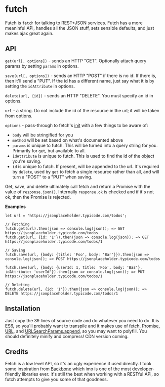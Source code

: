 # futch
Futch is `fetch` for talking to REST+JSON services. Futch has a more meaninful API, handles all the JSON stuff, sets sensible defaults, and just makes ajax great again. 

## API

`get(url[, options])` - sends an HTTP "GET". Optionally attach query params by setting `params` in options.

`save(url[, options])` - sends an HTTP "POST" if there is no id. If there is, then it'll send a "PUT". If the id has a different name, just say what it is by setting the `idAttribute` in options.

`delete(url, {id})` - sends an HTTP "DELETE". You must specify an id in options.

`url` - a string. Do not include the id of the resource in the url; it will be taken from options.

`options` - pass-through to fetch's [init](https://developer.mozilla.org/en-US/docs/Web/API/WindowOrWorkerGlobalScope/fetch#Parameters) with a few things to be aware of: 

- `body` will be stringified for you
- `method` will be set based on what's documented above
- `params` is unique to futch. This will be turned into a query string for you. Primarily for `get`, but available to all.
- `idAttribute` is unique to futch. This is used to find the id of the object you're saving.
- `id` is unique to futch. If present, will be appended to the url. It's required by `delete`, used by `get` to fetch a single resource rather than all, and will turn a "POST" to a "PUT" when saving. 

Get, save, and delete ultimately call fetch and return a Promise with the value of `response.json()`. Internally `response.ok` is checked and if it's not ok, then the Promise is rejected. 


**Examples**
```
let url = 'https://jsonplaceholder.typicode.com/todos';

// Fetching
futch.get(url).then(json => console.log(json)); => GET https://jsonplaceholder.typicode.com/todos
futch.get(url, {id: '1'}).then(json => console.log(json)); => GET https://jsonplaceholder.typicode.com/todos/1

// Saving
futch.save(url, {body: {title: 'Foo', body: 'Bar'}}).then(json => console.log(json)); => POST https://jsonplaceholder.typicode.com/todos

futch.save(url, {body: {userId: 1, title: 'Foo', body: 'Baz'}, idAttribute: 'userId'}).then(json => console.log(json)); => PUT https://jsonplaceholder.typicode.com/todos/1

// Deleting
futch.delete(url, {id: '1'}).then(json => console.log(json)); => DELETE https://jsonplaceholder.typicode.com/todos/1

```

## Installation
Just copy the 39 lines of source code and do whatever you need to do. It is ES6, so you'll probably want to transpile and it makes use of [fetch](https://developer.mozilla.org/en-US/docs/Web/API/Fetch_API), [Promise](https://developer.mozilla.org/en-US/docs/Web/JavaScript/Reference/Global_Objects/Promise), [URL](https://developer.mozilla.org/en-US/docs/Web/API/URL/URL), and [URLSearchParams.append](https://developer.mozilla.org/en-US/docs/Web/API/URLSearchParams/append), so you may want to polyfill. You should definitely minify and compress! CDN version coming.

## Credits
Fetch is a low level API, so it's an ugly experience if used directly. I took some inspiration from [Backbone](http://backbonejs.org) which imo is one of the most developer-friendly libraries ever. It's still the best when working with a RESTful API, so futch attempts to give you some of that goodness. 
